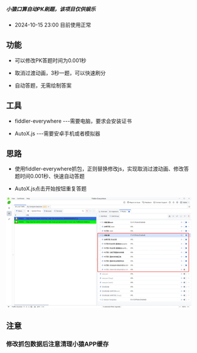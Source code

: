 
##### 小猿口算自动PK刷题，该项目仅供娱乐

  -  2024-10-15 23:00 目前使用正常


## 功能

  -  可以修改PK答题时间为0.001秒
  
  -  取消过渡动画，3秒一题，可以快速刷分
  
  -  自动答题，无需绘制答案

## 工具

 - fiddler-everywhere   ---需要电脑，要求会安装证书
  
 - AutoX.js  ---需要安卓手机或者模拟器

## 思路

 - 使用fiddler-everywhere抓包，正则替换修改js，实现取消过渡动画、修改答题时间0.001秒、快速自动答题

 - AutoX.js点击开始按钮重复答题


![fiddler-everywhere抓包替换js](./mp4/fiddler_20241015181548.png)


## 注意

### 修改抓包数据后注意清理小猿APP缓存





























